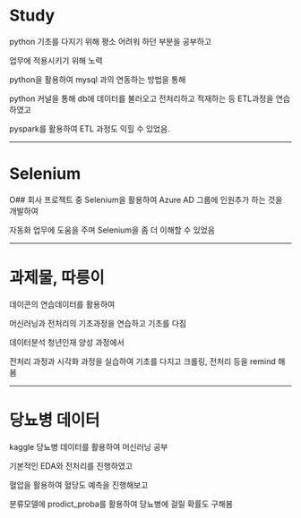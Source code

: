 # Study

python 기초를 다지기 위해 평소 어려워 하던 부분을 공부하고 

업무에 적용시키기 위해 노력

python을 활용하여 mysql 과의 연동하는 방법을 통해

python 커널을 통해 db에 데이터를 불러오고 전처리하고 적재하는 등 ETL과정을 연습하였고

pyspark를 활용하여 ETL 과정도 익힐 수 있었음.

-----

# Selenium
O## 회사 프로젝트 중
Selenium을 활용하여 Azure AD 그룹에 인원추가 하는 것을 개발하여

자동화 업무에 도움을 주며 Selenium을 좀 더 이해할 수 있었음




-----

# 과제물, 따릉이

데이콘의 연습데이터를 활용하여 

머신러닝과 전처리의 기초과정을 연습하고 기초를 다짐

데이터분석 청년인재 양성 과정에서

전처리 과정과 시각화 과정을 실습하여 기초를 다지고 크롤링, 전처리 등을 remind 해봄


-----
# 당뇨병 데이터

kaggle 당뇨병 데이터를 활용하여 머신러닝 공부

기본적인 EDA와 전처리를 진행하였고

혈압을 활용하여 혈당도 예측을 진행해보고

분류모델에 prodict_proba를 활용하여 당뇨병에 걸릴 확률도 구해봄

